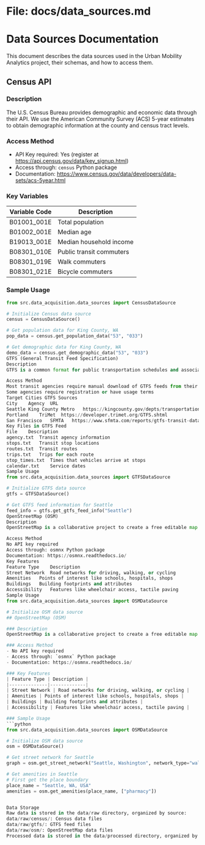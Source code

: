 # File: docs/data_sources.md
# Data Sources Documentation

This document describes the data sources used in the Urban Mobility Analytics project, their schemas, and how to access them.

## Census API

### Description
The U.S. Census Bureau provides demographic and economic data through their API. We use the American Community Survey (ACS) 5-year estimates to obtain demographic information at the county and census tract levels.

### Access Method
- API Key required: Yes (register at https://api.census.gov/data/key_signup.html)
- Access through: `census` Python package
- Documentation: https://www.census.gov/data/developers/data-sets/acs-5year.html

### Key Variables
| Variable Code | Description |
|---------------|-------------|
| B01001_001E | Total population |
| B01002_001E | Median age |
| B19013_001E | Median household income |
| B08301_010E | Public transit commuters |
| B08301_019E | Walk commuters |
| B08301_021E | Bicycle commuters |

### Sample Usage
```python
from src.data_acquisition.data_sources import CensusDataSource

# Initialize Census data source
census = CensusDataSource()

# Get population data for King County, WA
pop_data = census.get_population_data("53", "033")

# Get demographic data for King County, WA
demo_data = census.get_demographic_data("53", "033")
GTFS (General Transit Feed Specification)
Description
GTFS is a common format for public transportation schedules and associated geographic information. Transit agencies publish GTFS feeds that include information about routes, stops, schedules, and more.

Access Method
Most transit agencies require manual download of GTFS feeds from their websites
Some agencies require registration or have usage terms
Target Cities GTFS Sources
City	Agency	URL
Seattle	King County Metro	https://kingcounty.gov/depts/transportation/metro/travel-options/bus/app-center/developer-resources.aspx
Portland	TriMet	https://developer.trimet.org/GTFS.shtml
San Francisco	SFMTA	https://www.sfmta.com/reports/gtfs-transit-data
Key Files in GTFS Feed
File	Description
agency.txt	Transit agency information
stops.txt	Transit stop locations
routes.txt	Transit routes
trips.txt	Trips for each route
stop_times.txt	Times that vehicles arrive at stops
calendar.txt	Service dates
Sample Usage
from src.data_acquisition.data_sources import GTFSDataSource

# Initialize GTFS data source
gtfs = GTFSDataSource()

# Get GTFS feed information for Seattle
feed_info = gtfs.get_gtfs_feed_info("Seattle")
OpenStreetMap (OSM)
Description
OpenStreetMap is a collaborative project to create a free editable map of the world. It contains data about roads, buildings, amenities, and other geographic features.

Access Method
No API key required
Access through: osmnx Python package
Documentation: https://osmnx.readthedocs.io/
Key Features
Feature Type	Description
Street Network	Road networks for driving, walking, or cycling
Amenities	Points of interest like schools, hospitals, shops
Buildings	Building footprints and attributes
Accessibility	Features like wheelchair access, tactile paving
Sample Usage
from src.data_acquisition.data_sources import OSMDataSource

# Initialize OSM data source
## OpenStreetMap (OSM)

### Description
OpenStreetMap is a collaborative project to create a free editable map of the world. It contains data about roads, buildings, amenities, and other geographic features.

### Access Method
- No API key required
- Access through: `osmnx` Python package
- Documentation: https://osmnx.readthedocs.io/

### Key Features
| Feature Type | Description |
|--------------|-------------|
| Street Network | Road networks for driving, walking, or cycling |
| Amenities | Points of interest like schools, hospitals, shops |
| Buildings | Building footprints and attributes |
| Accessibility | Features like wheelchair access, tactile paving |

### Sample Usage
```python
from src.data_acquisition.data_sources import OSMDataSource

# Initialize OSM data source
osm = OSMDataSource()

# Get street network for Seattle
graph = osm.get_street_network("Seattle, Washington", network_type="walk")

# Get amenities in Seattle
# First get the place boundary
place_name = "Seattle, WA, USA"
amenities = osm.get_amenities(place_name, ["pharmacy"])


Data Storage
Raw data is stored in the data/raw directory, organized by source:
data/raw/census/: Census data files
data/raw/gtfs/: GTFS feed files
data/raw/osm/: OpenStreetMap data files
Processed data is stored in the data/processed directory, organized by analysis type.